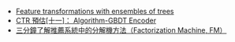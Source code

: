 + [Feature transformations with ensembles of trees](https://scikit-learn.org/stable/auto_examples/ensemble/plot_feature_transformation.html#example-ensemble-plot-feature-transformation-py)
+ [CTR 預估[十一]： Algorithm-GBDT Encoder](https://zhuanlan.zhihu.com/p/31734283)
+ [三分鐘了解推薦系統中的分解機方法（Factorization Machine, FM）](https://kknews.cc/zh-tw/other/62k4rml.html)

